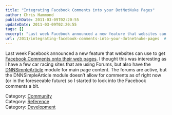 ```yaml
---
title: "Integrating Facebook Comments into your DotNetNuke Pages"
author: Chris Hammond
publishDate: 2011-03-09T02:20:55
updateDate: 2011-03-09T02:20:55
tags: []
excerpt: "Last week Facebook announced a new feature that websites can use to get Facebook Comments onto their web pages. I thought this was interesting as I have a few car racing sites that are using Forums, but also have the DNNSimpleArticle module for main page content. The forums are active, but the DNNSimpleArticle module doesn’t allow for comments as of right now (or in the foreseeable future) so I started to look into the Facebook comments a bit.Category: CommunityCategory: ReferenceCategory: Development"
url: /2011/integrating-facebook-comments-into-your-dotnetnuke-pages  # Use the generated URL with year
---
```

Last week Facebook announced a new feature that websites can use to get <a href="https://developers.facebook.com/blog/post/472">Facebook Comments onto their web pages</a>. I thought this was interesting as I have a few car racing sites that are using Forums, but also have the <a href="https://dnnsimplearticle.codeplex.com/">DNNSimpleArticle</a> module for main page content. The forums are active, but the DNNSimpleArticle module doesn’t allow for comments as of right now (or in the foreseeable future) so I started to look into the Facebook comments a bit.<div class="category">Category: <a href=https://www.dotnetnuke.com/Resources/Blogs/tabid/825/CatID/16/Default.aspx>Community</a></div><div class="category">Category: <a href=https://www.dotnetnuke.com/Resources/Blogs/tabid/825/CatID/6/Default.aspx>Reference</a></div><div class="category">Category: <a href=https://www.dotnetnuke.com/Resources/Blogs/tabid/825/CatID/9/Default.aspx>Development</a></div><img src="https://feeds.feedburner.com/~r/dnndaily/~4/X9humdgd-DY" height="1" width="1"/>
